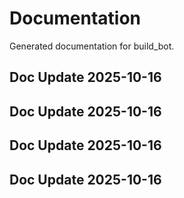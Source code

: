 # Documentation

Generated documentation for build_bot.

## Doc Update 2025-10-16

## Doc Update 2025-10-16

## Doc Update 2025-10-16

## Doc Update 2025-10-16
